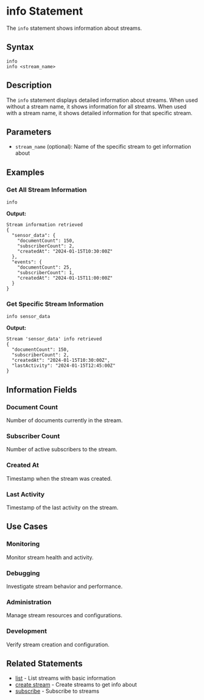 # info Statement

The `info` statement shows information about streams.

## Syntax

```jsonjet
info
info <stream_name>
```

## Description

The `info` statement displays detailed information about streams. When used without a stream name, it shows information for all streams. When used with a stream name, it shows detailed information for that specific stream.

## Parameters

- `stream_name` (optional): Name of the specific stream to get information about

## Examples

### Get All Stream Information

```jsonjet
info
```

**Output:**
```
Stream information retrieved
{
  "sensor_data": {
    "documentCount": 150,
    "subscriberCount": 2,
    "createdAt": "2024-01-15T10:30:00Z"
  },
  "events": {
    "documentCount": 25,
    "subscriberCount": 1,
    "createdAt": "2024-01-15T11:00:00Z"
  }
}
```

### Get Specific Stream Information

```jsonjet
info sensor_data
```

**Output:**
```
Stream 'sensor_data' info retrieved
{
  "documentCount": 150,
  "subscriberCount": 2,
  "createdAt": "2024-01-15T10:30:00Z",
  "lastActivity": "2024-01-15T12:45:00Z"
}
```

## Information Fields

### Document Count
Number of documents currently in the stream.

### Subscriber Count
Number of active subscribers to the stream.

### Created At
Timestamp when the stream was created.

### Last Activity
Timestamp of the last activity on the stream.

## Use Cases

### Monitoring
Monitor stream health and activity.

### Debugging
Investigate stream behavior and performance.

### Administration
Manage stream resources and configurations.

### Development
Verify stream creation and configuration.

## Related Statements

- [list](./list.md) - List streams with basic information
- [create stream](./create-stream.md) - Create streams to get info about
- [subscribe](./subscribe.md) - Subscribe to streams 